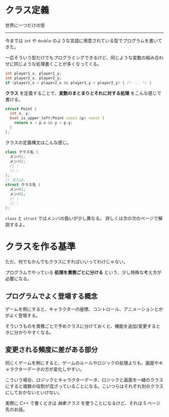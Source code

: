 # クラス定義

世界に一つだけの型

---

今までは `int` や `double` のような言語に用意されている型でプログラムを書いてきた。

一応そういう型だけでもプログラミングできるけど、同じような変数の組み合わせに同じような処理書くことが多くなってくる。

```cpp
int player1_x, player1_y;
int player2_x, player2_y;
if (player1_x < player2_x && player1_y < player2_y) { /* ... */ }
```

**クラス** を定義することで、**変数のまとまりとそれに対する処理** をこんな感じで書ける。

```cpp
struct Point {
  int x, y;
  bool is_upper_left(Point const &p) const {
    return x < p.x && y < p.y;
  }
};
```

クラスの定義構文はこんな感じ。

```cpp
class クラス名 {
  メンバ1;
  メンバ2;
  // :
  // :
};
// または、
struct クラス名 {
  メンバ1;
  メンバ2;
  // :
  // :
};
```

`class` と `struct` ではメンバの扱いが少し異なる。
詳しくは次の次のページで解説するよ。


# クラスを作る基準

ただ、何でもかんでもクラスにすればいいってわけじゃない。

プログラムでやっている **処理を責務ごとに分ける** という、少し特殊な考え方が必要になる。


## プログラムでよく登場する概念

ゲームを例にすると、キャラクターの座標、コントロール、アニメーションとかがよく登場する。

そういうものを責務ごとで予めクラスに分けておくと、機能を追加/変更するときに分かりやすくなる。


## 変更される頻度に差がある部分

同じくゲームを例にすると、ゲームのルールやロジックの処理よりも、画面やキャラクターデータの方が変化しやすい。

こういう場合、ロジックとキャラクターデータ、ロジックと画面を一緒のクラスにすると複数の役割が混ざっていることになる。こいつらはそれぞれ別のクラスにしておかないといけない。

実際に C++ で書くときは *抽象クラス* を使うことになるけど、それは 5 ページ先のお話。
